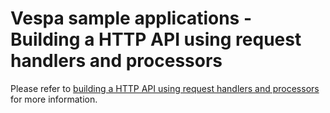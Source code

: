 # Vespa sample applications - Building a HTTP API using request handlers and processors

Please refer to
[building a HTTP API using request handlers and processors](https://docs.vespa.ai/documentation/jdisc/http-api-tutorial.html)
for more information.

